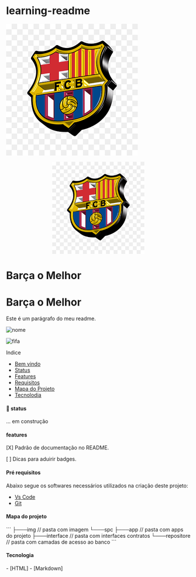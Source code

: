 # learning-readme

![barcelona](./img/barsemlona.png)

<p align= "center" width="100%">
       <img width="50%" src="./img/barsemlona.png">
</p>

# Barça o Melhor
<!-- ## Titulo
### Titulo
#### Titulo
##### Titulo -->

<h1>Barça o Melhor</h1>
<!-- <h2>Titulo</h2>
<h3>Titulo</h3>
<h4>Titulo</h4>
<h5>Titulo</h5> -->
<p align="left">Este é um parágrafo do meu readme.</p>

![nome](https://img.shields.io/badge/Sonarqube-5190cf?style=for-the-badge&logo=sonarqube&logoColor=black)

![fifa](https://img.shields.io/badge/FIFA-B7312F?style=for-the-badge&logo=fifa&logoColor=white)

Indice
<ul> 
   <li>
    <a href="#">Bem vindo</a>
   </li>
   <li>
    <a href="#status"> Status</a>
   </li>
   <li>
    <a href="#features">Features</a>
   </li>
   <li>
    <a href="#requisitos">Requisitos</a>
   </li>
   <li>
    <a href="#mapaProjeto">Mapa do Projeto</a>
   </li>
   <li>
    <a href="#tecnologia">Tecnolodia</a>
   </li>
</ul>

#### :rocket: status

<p id="status"></p>
... em construção


#### features
<p id="features"></p>
[X] Padrão de documentação no README.

[ ] Dicas para aduirir badges.


#### Pré requisitos
<p id="requisitos"></p>
Abaixo segue os softwares necessários utilizados na criação deste projeto:

<ul>
  <li>
     <a href="https://code.visualstudio.com/">Vs Code</a>
  </li>
  <li>
     <a href="https://git-scm.com/">Git</a>  
  </li>
</ul>


#### Mapa do projeto
<p id="mapaProjeto"></p>
```
├───img                   // pasta com imagem
└───spc
    ├───app               // pasta com apps do projeto
    ├───interface         // pasta com interfaces contratos
    └───repositore        // pasta com camadas de acesso ao banco
```

#### Tecnologia
 <p id="tecnologia"></p>
- [HTML]
- [Markdown]